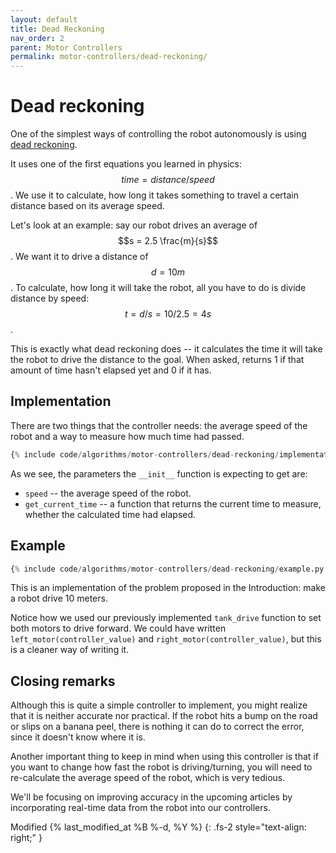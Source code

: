 ```yaml
---
layout: default
title: Dead Reckoning
nav_order: 2
parent: Motor Controllers
permalink: motor-controllers/dead-reckoning/
---
```


# Dead reckoning
One of the simplest ways of controlling the robot autonomously is using [dead reckoning](https://en.wikipedia.org/wiki/Dead_reckoning).

It uses one of the first equations you learned in physics: $$time = distance / speed$$. We use it to calculate, how long it takes something to travel a certain distance based on its average speed.

Let's look at an example: say our robot drives an average of $$s = 2.5 \frac{m}{s}$$. We want it to drive a distance of $$d = 10m$$. To calculate, how long it will take the robot, all you have to do is divide distance by speed: $$t = d/s = 10/2.5 = 4s$$.

This is exactly what dead reckoning does -- it calculates the time it will take the robot to drive the distance to the goal. When asked, returns 1 if that amount of time hasn't elapsed yet and 0 if it has.


## Implementation
There are two things that the controller needs: the average speed of the robot and a way to measure how much time had passed.

```python
{% include code/algorithms/motor-controllers/dead-reckoning/implementation.py %}
```

As we see, the parameters the `__init__` function is expecting to get are:
- `speed` -- the average speed of the robot.
- `get_current_time` -- a function that returns the current time to measure, whether the calculated time had elapsed.


## Example
```python
{% include code/algorithms/motor-controllers/dead-reckoning/example.py %}
```

This is an implementation of the problem proposed in the Introduction: make a robot drive 10 meters.

Notice how we used our previously implemented `tank_drive` function to set both motors to drive forward. We could have written `left_motor(controller_value)` and `right_motor(controller_value)`, but this is a cleaner way of writing it.


## Closing remarks
Although this is quite a simple controller to implement, you might realize that it is neither accurate nor practical. If the robot hits a bump on the road or slips on a banana peel, there is nothing it can do to correct the error, since it doesn't know where it is.

Another important thing to keep in mind when using this controller is that if you want to change how fast the robot is driving/turning, you will need to re-calculate the average speed of the robot, which is very tedious.

We'll be focusing on improving accuracy in the upcoming articles by incorporating real-time data from the robot into our controllers.

Modified {% last_modified_at %B %-d, %Y %}
{: .fs-2 style="text-align: right;" }